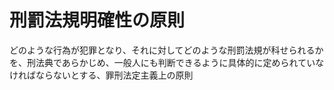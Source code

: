 # 刑罰法規明確性の原則
 どのような行為が犯罪となり、それに対してどのような刑罰法規が科せられるかを、刑法典であらかじめ、一般人にも判断できるように具体的に定められていなければならないとする、罪刑法定主義上の原則

